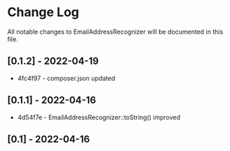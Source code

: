 Change Log
==========

All notable changes to EmailAddressRecognizer will be documented in this file.

## [0.1.2] - 2022-04-19

* 4fc4f97 - composer.json updated

## [0.1.1] - 2022-04-16

* 4d54f7e - EmailAddressRecognizer::toString() improved

## [0.1] - 2022-04-16
